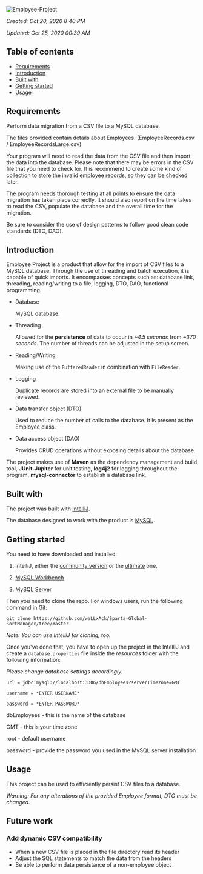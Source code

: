 ![Employee-Project](https://user-images.githubusercontent.com/15944458/97095701-b5ece100-165a-11eb-8079-184dc6b824f9.png)

*Created: Oct 20, 2020 8:40 PM*

*Updated: Oct 25, 2020 00:39 AM*

## Table of contents

- [Requirements](#requirements)
- [Introduction](#introduction)
- [Built with](#built-with)
- [Getting started](#getting-started)
- [Usage](#usage)

## Requirements

Perform data migration from a CSV file to a MySQL database. 

The files provided contain details about Employees. (EmployeeRecords.csv / EmployeeRecordsLarge.csv)

Your program will need to read the data from the CSV file and then import the data into the database. Please note that there may be errors in the CSV file that you need to check for. It is recommend to create some kind of collection to store the invalid employee records, so they can be checked later.

The program needs thorough testing at all points to ensure the data migration has taken place correctly. It should also report on the time takes to read the CSV, populate the database and the overall time for the migration.

Be sure to consider the use of design patterns to follow good clean code standards (DTO, DAO).

## Introduction

Employee Project is a product that allow for the import of CSV files to a MySQL database. Through the use of threading and batch execution, it is capable of quick imports. It encompasses concepts such as: database link, threading, reading/writing to a file, logging, DTO, DAO, functional programming.

- Database

    MySQL database.

- Threading

    Allowed for the **persistence** of data to occur in *~4.5 seconds* from *~370 seconds*. The number of threads can be adjusted in the setup screen.

- Reading/Writing

    Making use of the `BufferedReader` in combination with `FileReader`.

- Logging

    Duplicate records are stored into an external file to be manually reviewed.

- Data transfer object (DTO)

    Used to reduce the number of calls to the database. It is present as the Employee class.

- Data access object (DAO)

    Provides CRUD operations without exposing details about the database.

The project makes use of **Maven** as the dependency management and build tool, **JUnit-Jupiter** for unit testing, **log4j2** for logging throughout the program, **mysql-connector** to establish a database link.

## Built with

The project was built with [IntelliJ](https://www.jetbrains.com/idea/).

The database designed to work with the product is [MySQL](https://www.mysql.com/).

## Getting started

You need to have downloaded and installed:
 
1. IntelliJ, either the [community version](https://www.jetbrains.com/idea/download/download-thanks.html?platform=windows&code=IIC) or the [ultimate](https://www.jetbrains.com/idea/download/download-thanks.html?platform=windows) one.

2. [MySQL Workbench](https://dev.mysql.com/downloads/workbench/)

3. [MySQL Server](https://dev.mysql.com/downloads/windows/installer/8.0.html)

Then you need to clone the repo. For windows users, run the following command in Git:

`git clone https://github.com/waLLxAck/Sparta-Global-SortManager/tree/master`

*Note: You can use IntelliJ for cloning, too.*

Once you've done that, you have to open up the project in the IntelliJ and create a `database.properties` file inside the *resources* folder with the following information:

*Please change database settings accordingly.*

`url = jdbc:mysql://localhost:3306/dbEmployees?serverTimezone=GMT` 

`username = *ENTER USERNAME*`

`password = *ENTER PASSWORD*`

dbEmployees - this is the name of the database

GMT - this is your time zone

root - default username

password - provide the password you used in the MySQL server installation

## Usage

This project can be used to efficiently persist CSV files to a database.

*Warning: For any alterations of the provided Employee format, DTO must be changed.* 

## Future work

### Add dynamic CSV compatibility

- When a new CSV file is placed in the file directory read its header
- Adjust the SQL statements to match the data from the headers
- Be able to perform data persistance of a non-employee object
